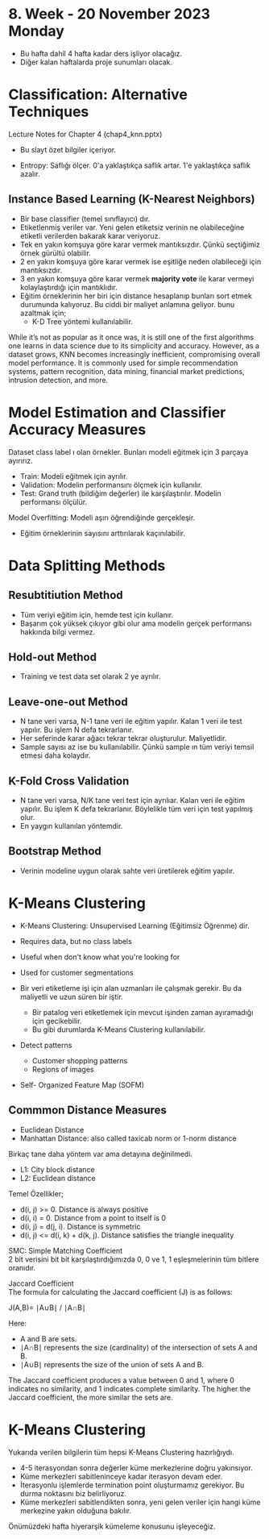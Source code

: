 # 8. Week - 20 November 2023 Monday
* Bu hafta dahil 4 hafta kadar ders işliyor olacağız.
* Diğer kalan haftalarda proje sunumları olacak.

# Classification: Alternative Techniques

Lecture Notes for Chapter 4 (chap4_knn.pptx)
* Bu slayt özet bilgiler içeriyor.

* Entropy: Saflığı ölçer. 0'a yaklaştıkça saflık artar. 1'e yaklaştıkça saflık azalır.


## Instance Based Learning (K-Nearest Neighbors)
* Bir base classifier (temel sınıflayıcı) dır.
* Etiketlenmiş veriler var. Yeni gelen etiketsiz verinin ne olabileceğine etiketli verilerden bakarak karar veriyoruz.
* Tek en yakın komşuya göre karar vermek mantıksızdır. Çünkü seçtiğimiz örnek gürültü olabilir.
* 2 en yakın komşuya göre karar vermek ise eşitliğe neden olabileceği için mantıksızdır.
* 3 en yakın komşuya göre karar vermek **majority vote** ile karar vermeyi kolaylaştırdığı için mantıklıdır.
* Eğitim örneklerinin her biri için distance hesaplanıp bunları sort etmek durumunda kalıyoruz. Bu ciddi bir maliyet anlamına geliyor. bunu azaltmak için; 
  * K-D Tree yöntemi kullanılabilir.

While it’s not as popular as it once was, it is still one of the first algorithms one learns in data science due to its simplicity and accuracy. However, as a dataset grows, KNN becomes increasingly inefficient, compromising overall model performance. It is commonly used for simple recommendation systems, pattern recognition, data mining, financial market predictions, intrusion detection, and more. 

# Model Estimation and Classifier Accuracy Measures
Dataset class label ı olan örnekler. Bunları modeli eğitmek için 3 parçaya ayırırız.
* Train: Modeli eğitmek için ayrılır.
* Validation: Modelin performansını ölçmek için kullanılır. 
* Test: Grand truth (bildiğim değerler) ile karşılaştırılır. Modelin performansı ölçülür.

Model Overfitting: Modeli aşırı öğrendiğinde gerçekleşir.
* Eğitim örneklerinin sayısını arttırılarak kaçınılabilir.


# Data Splitting Methods

## Resubtitiution Method
* Tüm veriyi eğitim için, hemde test için kullanır.
* Başarım çok yüksek çıkıyor gibi olur ama modelin gerçek performansı hakkında bilgi vermez.

## Hold-out Method
* Training ve test data set olarak 2 ye ayrılır.

## Leave-one-out Method
* N tane veri varsa, N-1 tane veri ile eğitim yapılır. Kalan 1 veri ile test yapılır. Bu işlem N defa tekrarlanır.
* Her seferinde karar ağacı tekrar tekrar oluşturulur. Maliyetlidir.
* Sample sayısı az ise bu kullanılabilir. Çünkü sample ın tüm veriyi temsil etmesi daha kolaydır.

## K-Fold Cross Validation
* N tane veri varsa, N/K tane veri test için ayrılıar. Kalan veri ile eğitim yapılır. Bu işlem K defa tekrarlanır. Böylelikle tüm veri için test yapılmış olur.
* En yaygın kullanılan yöntemdir.

## Bootstrap Method
* Verinin modeline uygun olarak sahte veri üretilerek eğitim yapılır.

# K-Means Clustering

* K-Means Clustering: Unsupervised Learning (Eğitimsiz Öğrenme) dir.
* Requires data, but no class labels
* Useful when don't know what you're looking for
* Used for customer segmentations
* Bir veri etiketleme işi için alan uzmanları ile çalışmak gerekir. Bu da maliyetli ve uzun süren bir iştir.
  * Bir patalog veri etiketlemek için mevcut işinden zaman ayıramadığı için gecikebilir.
  * Bu gibi durumlarda K-Means Clustering kullanılabilir.

* Detect patterns
  * Customer shopping patterns
  * Regions of images

* Self- Organized Feature Map (SOFM)

## Commmon Distance Measures
* Euclidean Distance
* Manhattan Distance: also called taxicab norm or 1-norm distance

Birkaç tane daha yöntem var ama detayına değinilmedi.
* L1: City block distance
* L2: Euclidean distance

Temel Özellikler;  
* d(i, j) >= 0. Distance is always positive
* d(i, i) = 0. Distance from a point to itself is 0
* d(i, j) = d(j, i). Distance is symmetric
* d(i, j) <= d(i, k) + d(k, j). Distance satisfies the triangle inequality

SMC: Simple Matching Coefficient  
2 bit verisini bit bit karşılaştırdığımızda 0, 0 ve 1, 1 eşleşmelerinin tüm bitlere oranıdır.

Jaccard Coefficient  
The formula for calculating the Jaccard coefficient (J) is as follows:

J(A,B)= ∣A∪B∣ / ∣A∩B∣

Here:

* A and B are sets.
* ∣A∩B∣ represents the size (cardinality) of the intersection of sets A and B.
* ∣A∪B∣ represents the size of the union of sets A and B.

The Jaccard coefficient produces a value between 0 and 1, where 0 indicates no similarity, and 1 indicates complete similarity. The higher the Jaccard coefficient, the more similar the sets are.

# K-Means Clustering
Yukarıda verilen bilgilerin tüm hepsi K-Means Clustering hazırlığıydı.
* 4-5 iterasyondan sonra değerler küme merkezlerine doğru yakınsıyor.
* Küme merkezleri sabitleninceye kadar iterasyon devam eder.
* İterasyonlu işlemlerde termination point oluşturmamız gerekiyor. Bu durma noktasını biz belirliyoruz.
* Küme merkezleri sabitlendikten sonra, yeni gelen veriler için hangi küme merkezine yakın olduğuna bakılır.

Önümüzdeki hafta hiyerarşik kümeleme konusunu işleyeceğiz.